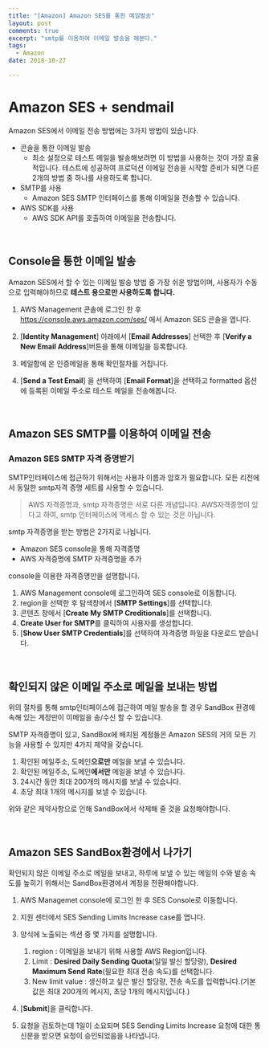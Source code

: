 ```yaml
---
title: "[Amazon] Amazon SES를 통한 메일발송"
layout: post
comments: true
excerpt: "smtp를 이용하여 이메일 발송을 해본다."
tags:
  - Amazon
date: 2018-10-27

---
```


# Amazon SES + sendmail

Amazon SES에서 이메일 전송 방법에는 3가지 방법이 있습니다.

- 콘솔을 통한 이메일 발송
  - 최소 설정으로 테스트 메일을 발송해보려면 이 방법을 사용하는 것이 가장 효율적입니다.
    테스트에 성공하여 프로덕션 이메일 전송을 시작할 준비가 되면 다른 2개의 방법 중 하나를 사용하도록 합니다.
- SMTP를 사용
  - Amazon SES SMTP 인터페이스를 통해 이메일을 전송할 수 있습니다.
- AWS SDK를 사용
  - AWS SDK API를 호출하여 이메일을 전송합니다.

<br>

## Console을 통한 이메일 발송

Amazon SES에서 할 수 있는 이메일 발송 방법 중 가장 쉬운 방법이며, 사용자가 수동으로 입력해야하므로 **테스트 용으로만 사용하도록 합니다.**

1. AWS Management 콘솔에 로그인 한 후 https://console.aws.amazon.com/ses/ 에서 Amazon SES 콘솔을 엽니다.

2. [**Identity Management**] 아래에서 [**Email Addresses**] 선택한 후 [**Verify a New Email Address**]버튼을 통해 이메일을 등록합니다.
3. 메일함에 온 인증메일을 통해 확인절차를 거칩니다.
4. [**Send a Test Email**] 을 선택하여 [**Email Format**]을 선택하고 formatted 옵션에 등록된 이메일 주소로 테스트 메일을 전송해봅니다.

<br>


## Amazon SES SMTP를 이용하여 이메일 전송

### Amazon SES SMTP 자격 증명받기

SMTP인터페이스에 접근하기 위해서는 사용자 이름과 암호가 필요합니다. 모든 리전에서 동일한 smtp자격 증명 세트를 사용할 수 있습니다.

>  AWS 자격증명과, smtp 자격증명은 서로 다른 개념입니다.
>  AWS자격증명이 있다고 하여, smtp 인터페이스에 액세스 할 수 있는 것은 아닙니다.

smtp 자격증명을 받는 방법은 2가지로 나뉩니다.

- Amazon SES console을 통해 자격증명
- AWS 자격증명에 SMTP 자격증명을 추가

console을 이용한 자격증명만을 설명합니다.

1. AWS Management console에 로그인하여 SES console로 이동합니다.
2. region을 선택한 후 탐색창에서 [**SMTP Settings**]를 선택합니다.
3. 콘텐츠 창에서 [**Create My SMTP Creditionals**]를 선택합니다.
4. **Create User for SMTP**를 클릭하여 사용자를 생성합니다.
5. [**Show User SMTP Credentials**]를 선택하여 자격증명 파일을 다운로드 받습니다.

<br>

## 확인되지 않은 이메일 주소로 메일을 보내는 방법

위의 절차를 통해 smtp인터페이스에 접근하여 메일 발송을 할 경우 SandBox 환경에 속해 있는 계정만이 이메일을 송/수신 할 수 있습니다.

SMTP 자격증명이 있고, SandBox에 배치된 계정들은 Amazon SES의 거의 모든 기능을 사용할 수 있지만 4가지 제약을 갖습니다.

1. 확인된 메일주소, 도메인**으로만** 메일을 보낼 수 있습니다.
2. 확인된 메일주소, 도메인**에서만** 메일을 보낼 수 있습니다.
3. 24시간 동안 최대 200개의 메시지를 보낼 수 있습니다.
4. 초당 최대 1개의 메시지를 보낼 수 있습니다.

위와 같은 제약사항으로 인해 SandBox에서 삭제해 줄 것을 요청해야합니다.

<br>

## Amazon SES SandBox환경에서 나가기

확인되지 않은 이메일 주소로 메일을 보내고, 하루에 보낼 수 있는 메일의 수와 발송 속도를 높히기 위해서는 SandBox환경에서 계정을 전환해야합니다.

1. AWS Managemet console에 로그인 한 후 SES Console로 이동합니다.
2. 지원 센터에서 SES Sending Limits Increase case를 엽니다.
3. 양식에 노출되는 섹션 중 몇 가지를 설명합니다.
   1. region : 이메일을 보내기 위해 사용할 AWS Region입니다.
   2. Limit : **Desired Daily Sending Quota**(일일 발신 할당량), **Desired Maximum Send Rate**(필요한 최대 전송 속도)를 선택합니다.
   3. New limit value : 생신하고 싶은 발신 할당량, 전송 속도를 입력합니다.(기본값은 최대 200개의 메시지, 초당 1개의 메시지입니다.)

4. [**Submit**]을 클릭합니다. 
5. 요청을 검토하는데 1일이 소요되며 SES Sending Limits Increase 요청에 대한 통신문을 받으면 요청이 승인되었음을 나타냅니다.
